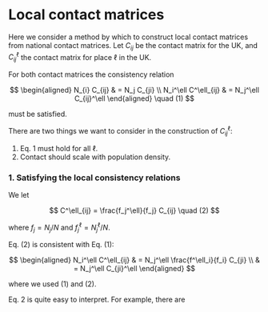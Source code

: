 # Local contact matrices

Here we consider a method by which to construct local contact matrices from national contact matrices. Let $C_{ij}$ be the contact matrix for the UK, and $C_{ij}^\ell$ the contact matrix for place $\ell$ in the UK.

For both contact matrices the consistency relation

$$
\begin{aligned}
N_{i} C_{ij} & = N_j C_{ji} \\
N_i^\ell C^\ell_{ij} & = N_j^\ell C_{ij}^\ell
\end{aligned} \quad (1)
$$

must be satisfied.

There are two things we want to consider in the construction of $C_{ij}^\ell$:

1. Eq. 1 must hold for all $\ell$.
2. Contact should scale with population density.

### 1. Satisfying the local consistency relations

We let

$$
C^\ell_{ij} = \frac{f_j^\ell}{f_j} C_{ij} \quad (2)
$$

where $f_j = N_j / N$ and $f_j^\ell = N^\ell_j / N$.

Eq. (2) is consistent with Eq. (1):

$$
\begin{aligned}
N_i^\ell C^\ell_{ij} & = N_j^\ell \frac{f^\ell_i}{f_i} C_{ji} \\
& = N_j^\ell C_{ji}^\ell
\end{aligned}
$$

where we used (1) and (2).

Eq. 2 is quite easy to interpret. For example, there are 
<!--stackedit_data:
eyJoaXN0b3J5IjpbLTczMzEwMTY4OF19
-->